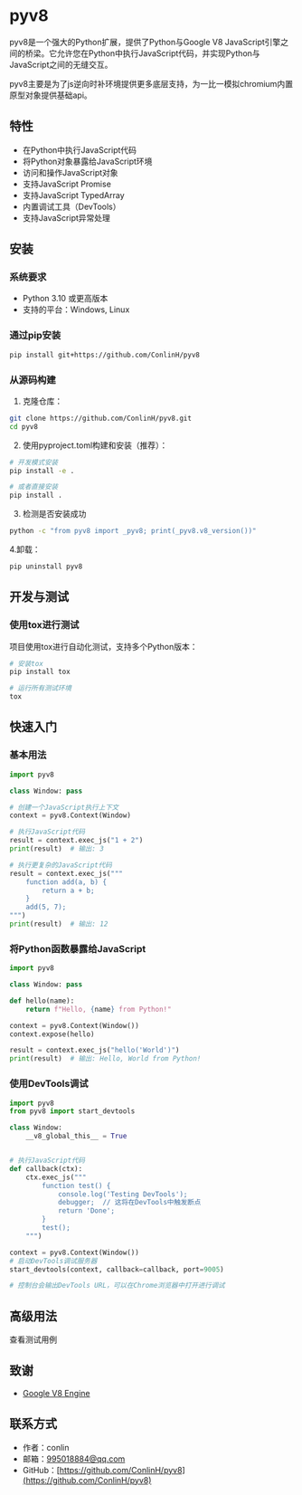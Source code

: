 # pyv8

pyv8是一个强大的Python扩展，提供了Python与Google V8 JavaScript引擎之间的桥梁。它允许您在Python中执行JavaScript代码，并实现Python与JavaScript之间的无缝交互。

pyv8主要是为了js逆向时补环境提供更多底层支持，为一比一模拟chromium内置原型对象提供基础api。

## 特性

- 在Python中执行JavaScript代码
- 将Python对象暴露给JavaScript环境
- 访问和操作JavaScript对象
- 支持JavaScript Promise
- 支持JavaScript TypedArray
- 内置调试工具（DevTools）
- 支持JavaScript异常处理

## 安装

### 系统要求

- Python 3.10 或更高版本
- 支持的平台：Windows, Linux


### 通过pip安装

```bash
pip install git+https://github.com/ConlinH/pyv8
```

### 从源码构建

1. 克隆仓库：

```bash
git clone https://github.com/ConlinH/pyv8.git
cd pyv8
```

2. 使用pyproject.toml构建和安装（推荐）：

```bash
# 开发模式安装
pip install -e .

# 或者直接安装
pip install .
```

3. 检测是否安装成功
```bash
python -c "from pyv8 import _pyv8; print(_pyv8.v8_version())"
```

4.卸载：

```bash
pip uninstall pyv8
```

## 开发与测试

### 使用tox进行测试

项目使用tox进行自动化测试，支持多个Python版本：

```bash
# 安装tox
pip install tox

# 运行所有测试环境
tox

```

## 快速入门

### 基本用法

```python
import pyv8

class Window: pass

# 创建一个JavaScript执行上下文
context = pyv8.Context(Window)

# 执行JavaScript代码
result = context.exec_js("1 + 2")
print(result)  # 输出: 3

# 执行更复杂的JavaScript代码
result = context.exec_js("""
    function add(a, b) {
        return a + b;
    }
    add(5, 7);
""")
print(result)  # 输出: 12
```

### 将Python函数暴露给JavaScript

```python
import pyv8

class Window: pass

def hello(name):
    return f"Hello, {name} from Python!"

context = pyv8.Context(Window())
context.expose(hello)

result = context.exec_js("hello('World')")
print(result)  # 输出: Hello, World from Python!
```

### 使用DevTools调试

```python
import pyv8
from pyv8 import start_devtools

class Window:
    __v8_global_this__ = True


# 执行JavaScript代码
def callback(ctx):
    ctx.exec_js("""
        function test() {
            console.log('Testing DevTools');
            debugger;  // 这将在DevTools中触发断点
            return 'Done';
        }
        test();
    """)

context = pyv8.Context(Window())
# 启动DevTools调试服务器
start_devtools(context, callback=callback, port=9005)

# 控制台会输出DevTools URL，可以在Chrome浏览器中打开进行调试
```

## 高级用法

查看测试用例


## 致谢

- [Google V8 Engine](https://v8.dev/)

## 联系方式

- 作者：conlin
- 邮箱：995018884@qq.com
- GitHub：[https://github.com/ConlinH/pyv8](https://github.com/ConlinH/pyv8)
